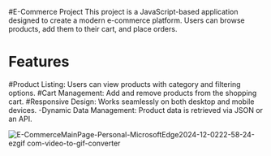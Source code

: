#E-Commerce Project
This project is a JavaScript-based application designed to create a modern e-commerce platform. 
Users can browse products, add them to their cart, and place orders.

# Features

#Product Listing: Users can view products with category and filtering options.
#Cart Management: Add and remove products from the shopping cart.
#Responsive Design: Works seamlessly on both desktop and mobile devices.
-Dynamic Data Management: Product data is retrieved via JSON or an API.



![E-CommerceMainPage-Personal-MicrosoftEdge2024-12-0222-58-24-ezgif com-video-to-gif-converter](https://github.com/user-attachments/assets/02274f37-dfbc-4071-9575-9fba244a2f34)
